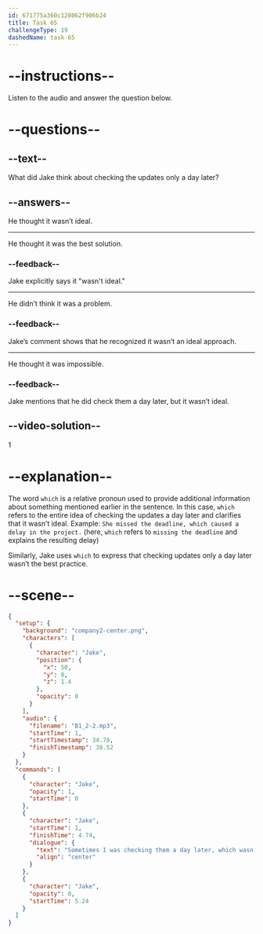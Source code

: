 ```yaml
---
id: 671775a360c128062f906b24
title: Task 65
challengeType: 19
dashedName: task-65
---
```


<!-- (Audio) Jake: Sometimes I was checking them a day later, which wasn't ideal. -->

# --instructions--

Listen to the audio and answer the question below.

# --questions--

## --text--

What did Jake think about checking the updates only a day later?

## --answers--

He thought it wasn’t ideal.

---

He thought it was the best solution.

### --feedback--

Jake explicitly says it "wasn't ideal."

---

He didn’t think it was a problem.

### --feedback--

Jake’s comment shows that he recognized it wasn’t an ideal approach.

---

He thought it was impossible.

### --feedback--

Jake mentions that he did check them a day later, but it wasn’t ideal.

## --video-solution--

1

# --explanation--

The word `which` is a relative pronoun used to provide additional information about something mentioned earlier in the sentence. In this case, `which` refers to the entire idea of checking the updates a day later and clarifies that it wasn’t ideal. Example: `She missed the deadline, which caused a delay in the project.` (here, `which` refers to `missing the deadline` and explains the resulting delay)

Similarly, Jake uses `which` to express that checking updates only a day later wasn’t the best practice.

# --scene--

```json
{
  "setup": {
    "background": "company2-center.png",
    "characters": [
      {
        "character": "Jake",
        "position": {
          "x": 50,
          "y": 0,
          "z": 1.4
        },
        "opacity": 0
      }
    ],
    "audio": {
      "filename": "B1_2-2.mp3",
      "startTime": 1,
      "startTimestamp": 34.78,
      "finishTimestamp": 38.52
    }
  },
  "commands": [
    {
      "character": "Jake",
      "opacity": 1,
      "startTime": 0
    },
    {
      "character": "Jake",
      "startTime": 1,
      "finishTime": 4.74,
      "dialogue": {
        "text": "Sometimes I was checking them a day later, which wasn't ideal.",
        "align": "center"
      }
    },
    {
      "character": "Jake",
      "opacity": 0,
      "startTime": 5.24
    }
  ]
}
```
